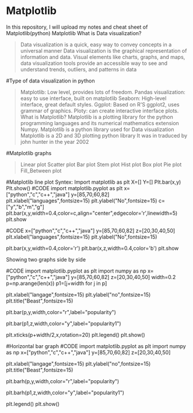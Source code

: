 # Matplotlib
In this repository, I will upload my notes and cheat sheet of Matplotlib(python)
Matplotlib
What is Data visualization?
> Data visualization is a quick, easy way to convey concepts in a universal manner
> Data visualization is the graphical representation of information and data.
> Visual elements like charts, graphs, and maps, data visualization tools provide an accessible way to see and understand trends, outliers, and patterns in data

#Type of data visualization in python
> Matplotlib: Low level, provides lots of freedom.
> Pandas visualization: easy to use interface, built on matplotlib
> Seaborn: High-level interface, great default styles.
> Ggplot: Based on R'S ggplot2, uses grammar of graphics.
> Ploty: can create interactive interface plots.
What is Matplotlib?
> Matplotlib is a plotting library for the python programming languages and its numerical mathematics extension Numpy.
> Matplotlib is a python library used for Data visualization
> Matplotlib is a 2D and 3D plotting python library
> It was in traduced by john hunter in the year 2002

#Matplotlib graphs
> Linear plot
> Scatter plot
> Bar plot
> Stem plot
> Hist plot
> Box plot
> Pie plot
> Fill_Between plot

#Matplotlib line plot
Syntex:
Import matplotlib as plt
X=[]
Y=[]
Plt.bar(x,y)
Plt.show()
#CODE
import matplotlib.pyplot as plt
x=["python","c","c++","java"]
y=[85,70,60,82]
plt.xlabel("languages",fontsize=15)
plt.ylabel("No",fontsize=15)
c=["y","b","m","g"]
plt.bar(x,y,width=0.4,color=c,align="center",edgecolor='r',linewidth=5)
plt.show





#CODE
x=["python","c","c++","java"]
y=[85,70,60,82]
z=[20,30,40,50]
plt.xlabel("languages",fontsize=15)
plt.ylabel("No",fontsize=15)

plt.bar(x,y,width=0.4,color='r')
plt.bar(x,z,width=0.4,color='b')
plt.show




Showing two graphs side by side

#CODE
import matplotlib.pyplot as plt
import numpy as np
x=["python","c","c++","java"]
y=[85,70,60,82]
z=[20,30,40,50]
width=0.2
p=np.arange(len(x))
p1=[j+width for j in p]

plt.xlabel("langage",fontsize=15)
plt.ylabel("no",fontsize=15)
plt.title("Beast",fontsize=15)

plt.bar(p,y,width,color="r",label="popularity")

plt.bar(p1,z,width,color="y",label="popularity1")

plt.xticks(p+width/2,x,rotation=20)
plt.legend()
plt.show()



#Horizontal bar graph
#CODE
import matplotlib.pyplot as plt
import numpy as np
x=["python","c","c++","java"]
y=[85,70,60,82]
z=[20,30,40,50]

plt.xlabel("langage",fontsize=15)
plt.ylabel("no",fontsize=15)
plt.title("Beast",fontsize=15)

plt.barh(p,y,width,color="r",label="popularity")

plt.barh(p1,z,width,color="y",label="popularity1")

plt.legend()
plt.show()



